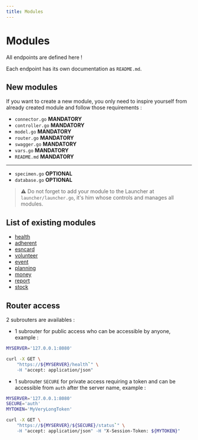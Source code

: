 ```yaml
---
title: Modules
---
```


# Modules

All endpoints are defined here !

Each endpoint has its own documentation as `README.md`.

## New modules

If you want to create a new module, you only need to inspire yourself from already created module and follow those requirements :
- `connector.go` __MANDATORY__
- `controller.go` __MANDATORY__
- `model.go` __MANDATORY__
- `router.go` __MANDATORY__
- `swagger.go` __MANDATORY__
- `vars.go` __MANDATORY__
- `README.md` __MANDATORY__
---
- `specimen.go` __OPTIONAL__
- `database.go` __OPTIONAL__

> ⚠ Do not forget to add your module to the Launcher at `launcher/launcher.go`, it's him whose controls and manages all modules.

## List of existing modules

- [health](../README.md#healthcheck)
- [adherent](adherent/README.md)
- [esncard](esncard/README.md)
- [volunteer](volunteer/README.md)
- [event](event/README.md)
- [planning](planning/README.md)
- [money](money/README.md)
- [report](report/README.md)
- [stock](stock/README.md)

## Router access

2 subrouters are availables :
- 1 subrouter for public access who can be accessible by anyone, example :

```bash
MYSERVER='127.0.0.1:8080'

curl -X GET \
    "https://${MYSERVER}/health`" \
    -H "accept: application/json"
```

- 1 subrouter `SECURE` for private access requiring a token and can be accessible from `auth` after the server name, example :

```bash
MYSERVER='127.0.0.1:8080'
SECURE='auth'
MYTOKEN='MyVeryLongToken'

curl -X GET \
    "https://${MYSERVER}/${SECURE}/status`" \
    -H "accept: application/json" -H "X-Session-Token: ${MYTOKEN}"
```